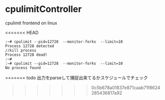 # cpulimitController
cpulimit frontend on linux

<<<<<<< HEAD


```
:~# cpulimit --pid=12728  --monitor-forks  --limit=10
Process 12728 detected
//kill process
Process 12728 dead!
:~# 
:~# cpulimit --pid=12728  --monitor-forks  --limit=10
No process found

```

=======
todo 出力をparseして捕捉出来てるかスケジュールでチェック
>>>>>>> 0c5b678a01837e871caab71f8624285436817a92
